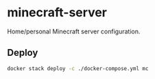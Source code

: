 # minecraft-server

Home/personal Minecraft server configuration.

## Deploy

```sh
docker stack deploy -c ./docker-compose.yml mc
```

